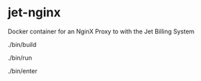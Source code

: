 # jet-nginx
Docker container for an NginX Proxy to with the Jet Billing System

./bin/build <realm> <version>

./bin/run 

./bin/enter <user>


